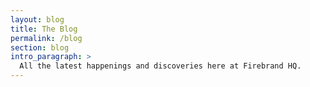 ```yaml
---
layout: blog
title: The Blog
permalink: /blog
section: blog
intro_paragraph: >
  All the latest happenings and discoveries here at Firebrand HQ.
---
```

